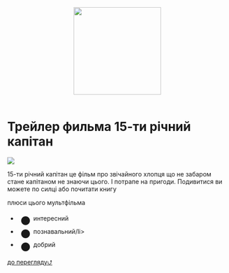 <html> 
 <header>
      <img src="https://citaty.info/files/posters/148022.jpg" height="200"/>
  </header>
  <link rel="stylesheet"href="style.css"/>

 <body> <h1> Трейлер фильма 15-ти річний капітан</h1>
 <img src="https://i.ytimg.com/vi/gzWtRtL7qQA/maxresdefault.jpg">
 <p>15-ти річний капітан це фільм про звічайного хлопця що не забаром стане капітаном не знаючи цього. І потрапе на пригоди. Подивитися ви можете по силці або почитати книгу</p>
   <p>плюси цього мультфільма</p><ul>
  <li><span style="font-size: 64px; line-height: 30px; vertical-align: middle;">&bull;</span>интересний</li>
   <li><span style="font-size: 64px; line-height: 30px; vertical-align: middle;">&bull;</span>познавальний/li>
   <li><span style="font-size: 64px; line-height: 30px; vertical-align: middle;">&bull;</span>добрий</li>
 </ul>
<a href="https://www.youtube.com/watch?v=Ja4cZ9V3NPs">до перегляду⮍</a>
<footer></body>
</html>
